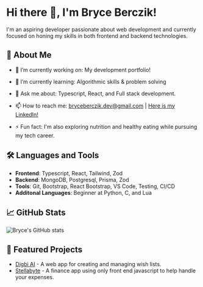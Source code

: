 # Hi there 👋, I'm Bryce Berczik!

I'm an aspiring developer passionate about web development and currently focused on honing my skills in both frontend and backend technologies. 

## 🚀 About Me

- 🔭 I’m currently working on: My development portfolio!
- 🌱 I’m currently learning: Algorithmic skills & problem solving
- 💬 Ask me about: Typescript, React, and Full stack development.
- 📫 How to reach me: [bryceberczik.dev@gmail.com](mailto:bryceberczik.dev@gmail.com) | [Here is my LinkedIn!](https://www.linkedin.com/in/bryce-berczik-9b4874323/)

- ⚡ Fun fact: I'm also exploring nutrition and healthy eating while pursuing my tech career.

## 🛠️ Languages and Tools

- **Frontend**: Typescript, React, Tailwind, Zod
- **Backend**: MongoDB, Postgresql, Prisma, Zod
- **Tools**: Git, Bootstrap, React Bootstrap, VS Code, Testing, CI/CD
- **Additonal Languages**: Beginner at Python, C, and Lua

## 📈 GitHub Stats

![Bryce's GitHub stats](https://github-readme-stats.vercel.app/api?username=bryceberczik&show_icons=true&theme=radical)


## 📌 Featured Projects

- [Digbi AI](https://github.com/bryceberczik/Digbi-AI) - A web app for creating and managing wish lists.
- [Stellabyte](https://github.com/ZVKubajak/Stellabyte) - A finance app using only front end javascript to help handle your expenses.
